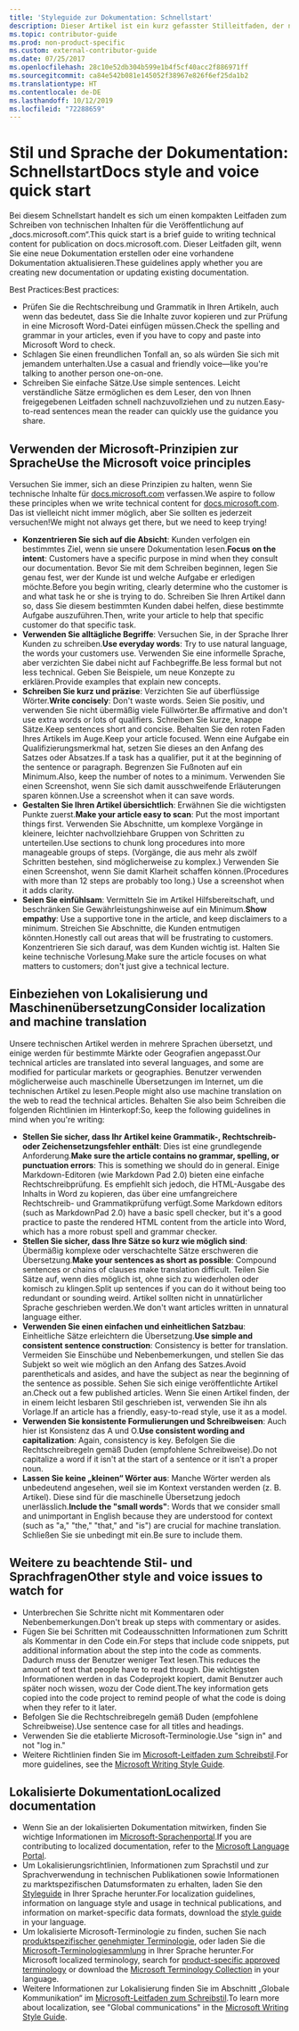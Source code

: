 ```yaml
---
title: 'Styleguide zur Dokumentation: Schnellstart'
description: Dieser Artikel ist ein kurz gefasster Stilleitfaden, der nur die wichtigsten Themen für den Einstieg in die Mitwirkung an docs.microsoft.com enthält.
ms.topic: contributor-guide
ms.prod: non-product-specific
ms.custom: external-contributor-guide
ms.date: 07/25/2017
ms.openlocfilehash: 28c10e52db304b599e1b4f5cf40acc2f886971ff
ms.sourcegitcommit: ca84e542b081e145052f38967e826f6ef25da1b2
ms.translationtype: HT
ms.contentlocale: de-DE
ms.lasthandoff: 10/12/2019
ms.locfileid: "72288659"
---
```

# <a name="docs-style-and-voice-quick-start"></a><span data-ttu-id="22c45-103">Stil und Sprache der Dokumentation: Schnellstart</span><span class="sxs-lookup"><span data-stu-id="22c45-103">Docs style and voice quick start</span></span>

<span data-ttu-id="22c45-104">Bei diesem Schnellstart handelt es sich um einen kompakten Leitfaden zum Schreiben von technischen Inhalten für die Veröffentlichung auf „docs.microsoft.com“.</span><span class="sxs-lookup"><span data-stu-id="22c45-104">This quick start is a brief guide to writing technical content for publication on docs.microsoft.com.</span></span> <span data-ttu-id="22c45-105">Dieser Leitfaden gilt, wenn Sie eine neue Dokumentation erstellen oder eine vorhandene Dokumentation aktualisieren.</span><span class="sxs-lookup"><span data-stu-id="22c45-105">These guidelines apply whether you are creating new documentation or updating existing documentation.</span></span>

<span data-ttu-id="22c45-106">Best Practices:</span><span class="sxs-lookup"><span data-stu-id="22c45-106">Best practices:</span></span>

- <span data-ttu-id="22c45-107">Prüfen Sie die Rechtschreibung und Grammatik in Ihren Artikeln, auch wenn das bedeutet, dass Sie die Inhalte zuvor kopieren und zur Prüfung in eine Microsoft Word-Datei einfügen müssen.</span><span class="sxs-lookup"><span data-stu-id="22c45-107">Check the spelling and grammar in your articles, even if you have to copy and paste into Microsoft Word to check.</span></span>
- <span data-ttu-id="22c45-108">Schlagen Sie einen freundlichen Tonfall an, so als würden Sie sich mit jemandem unterhalten.</span><span class="sxs-lookup"><span data-stu-id="22c45-108">Use a casual and friendly voice—like you're talking to another person one-on-one.</span></span>
- <span data-ttu-id="22c45-109">Schreiben Sie einfache Sätze.</span><span class="sxs-lookup"><span data-stu-id="22c45-109">Use simple sentences.</span></span> <span data-ttu-id="22c45-110">Leicht verständliche Sätze ermöglichen es dem Leser, den von Ihnen freigegebenen Leitfaden schnell nachzuvollziehen und zu nutzen.</span><span class="sxs-lookup"><span data-stu-id="22c45-110">Easy-to-read sentences mean the reader can quickly use the guidance you share.</span></span>

## <a name="use-the-microsoft-voice-principles"></a><span data-ttu-id="22c45-111">Verwenden der Microsoft-Prinzipien zur Sprache</span><span class="sxs-lookup"><span data-stu-id="22c45-111">Use the Microsoft voice principles</span></span>

<span data-ttu-id="22c45-112">Versuchen Sie immer, sich an diese Prinzipien zu halten, wenn Sie technische Inhalte für [docs.microsoft.com](https://docs.microsoft.com) verfassen.</span><span class="sxs-lookup"><span data-stu-id="22c45-112">We aspire to follow these principles when we write technical content for [docs.microsoft.com](https://docs.microsoft.com).</span></span> <span data-ttu-id="22c45-113">Das ist vielleicht nicht immer möglich, aber Sie sollten es jederzeit versuchen!</span><span class="sxs-lookup"><span data-stu-id="22c45-113">We might not always get there, but we need to keep trying!</span></span>

- <span data-ttu-id="22c45-114">**Konzentrieren Sie sich auf die Absicht**: Kunden verfolgen ein bestimmtes Ziel, wenn sie unsere Dokumentation lesen.</span><span class="sxs-lookup"><span data-stu-id="22c45-114">**Focus on the intent**: Customers have a specific purpose in mind when they consult our documentation.</span></span> <span data-ttu-id="22c45-115">Bevor Sie mit dem Schreiben beginnen, legen Sie genau fest, wer der Kunde ist und welche Aufgabe er erledigen möchte.</span><span class="sxs-lookup"><span data-stu-id="22c45-115">Before you begin writing, clearly determine who the customer is and what task he or she is trying to do.</span></span> <span data-ttu-id="22c45-116">Schreiben Sie Ihren Artikel dann so, dass Sie diesem bestimmten Kunden dabei helfen, diese bestimmte Aufgabe auszuführen.</span><span class="sxs-lookup"><span data-stu-id="22c45-116">Then, write your article to help that specific customer do that specific task.</span></span>
- <span data-ttu-id="22c45-117">**Verwenden Sie alltägliche Begriffe**: Versuchen Sie, in der Sprache Ihrer Kunden zu schreiben.</span><span class="sxs-lookup"><span data-stu-id="22c45-117">**Use everyday words**: Try to use natural language, the words your customers use.</span></span> <span data-ttu-id="22c45-118">Verwenden Sie eine informelle Sprache, aber verzichten Sie dabei nicht auf Fachbegriffe.</span><span class="sxs-lookup"><span data-stu-id="22c45-118">Be less formal but not less technical.</span></span> <span data-ttu-id="22c45-119">Geben Sie Beispiele, um neue Konzepte zu erklären.</span><span class="sxs-lookup"><span data-stu-id="22c45-119">Provide examples that explain new concepts.</span></span>
- <span data-ttu-id="22c45-120">**Schreiben Sie kurz und präzise**: Verzichten Sie auf überflüssige Wörter.</span><span class="sxs-lookup"><span data-stu-id="22c45-120">**Write concisely**: Don't waste words.</span></span> <span data-ttu-id="22c45-121">Seien Sie positiv, und verwenden Sie nicht übermäßig viele Füllwörter.</span><span class="sxs-lookup"><span data-stu-id="22c45-121">Be affirmative and don't use extra words or lots of qualifiers.</span></span> <span data-ttu-id="22c45-122">Schreiben Sie kurze, knappe Sätze.</span><span class="sxs-lookup"><span data-stu-id="22c45-122">Keep sentences short and concise.</span></span> <span data-ttu-id="22c45-123">Behalten Sie den roten Faden Ihres Artikels im Auge.</span><span class="sxs-lookup"><span data-stu-id="22c45-123">Keep your article focused.</span></span> <span data-ttu-id="22c45-124">Wenn eine Aufgabe ein Qualifizierungsmerkmal hat, setzen Sie dieses an den Anfang des Satzes oder Absatzes.</span><span class="sxs-lookup"><span data-stu-id="22c45-124">If a task has a qualifier, put it at the beginning of the sentence or paragraph.</span></span> <span data-ttu-id="22c45-125">Begrenzen Sie Fußnoten auf ein Minimum.</span><span class="sxs-lookup"><span data-stu-id="22c45-125">Also, keep the number of notes to a minimum.</span></span> <span data-ttu-id="22c45-126">Verwenden Sie einen Screenshot, wenn Sie sich damit ausschweifende Erläuterungen sparen können.</span><span class="sxs-lookup"><span data-stu-id="22c45-126">Use a screenshot when it can save words.</span></span>
- <span data-ttu-id="22c45-127">**Gestalten Sie Ihren Artikel übersichtlich**: Erwähnen Sie die wichtigsten Punkte zuerst.</span><span class="sxs-lookup"><span data-stu-id="22c45-127">**Make your article easy to scan**: Put the most important things first.</span></span> <span data-ttu-id="22c45-128">Verwenden Sie Abschnitte, um komplexe Vorgänge in kleinere, leichter nachvollziehbare Gruppen von Schritten zu unterteilen.</span><span class="sxs-lookup"><span data-stu-id="22c45-128">Use sections to chunk long procedures into more manageable groups of steps.</span></span> <span data-ttu-id="22c45-129">(Vorgänge, die aus mehr als zwölf Schritten bestehen, sind möglicherweise zu komplex.) Verwenden Sie einen Screenshot, wenn Sie damit Klarheit schaffen können.</span><span class="sxs-lookup"><span data-stu-id="22c45-129">(Procedures with more than 12 steps are probably too long.) Use a screenshot when it adds clarity.</span></span>
- <span data-ttu-id="22c45-130">**Seien Sie einfühlsam**: Vermitteln Sie im Artikel Hilfsbereitschaft, und beschränken Sie Gewährleistungshinweise auf ein Minimum.</span><span class="sxs-lookup"><span data-stu-id="22c45-130">**Show empathy**: Use a supportive tone in the article, and keep disclaimers to a minimum.</span></span> <span data-ttu-id="22c45-131">Streichen Sie Abschnitte, die Kunden entmutigen könnten.</span><span class="sxs-lookup"><span data-stu-id="22c45-131">Honestly call out areas that will be frustrating to customers.</span></span> <span data-ttu-id="22c45-132">Konzentrieren Sie sich darauf, was dem Kunden wichtig ist. Halten Sie keine technische Vorlesung.</span><span class="sxs-lookup"><span data-stu-id="22c45-132">Make sure the article focuses on what matters to customers; don't just give a technical lecture.</span></span>

## <a name="consider-localization-and-machine-translation"></a><span data-ttu-id="22c45-133">Einbeziehen von Lokalisierung und Maschinenübersetzung</span><span class="sxs-lookup"><span data-stu-id="22c45-133">Consider localization and machine translation</span></span>

<span data-ttu-id="22c45-134">Unsere technischen Artikel werden in mehrere Sprachen übersetzt, und einige werden für bestimmte Märkte oder Geografien angepasst.</span><span class="sxs-lookup"><span data-stu-id="22c45-134">Our technical articles are translated into several languages, and some are modified for particular markets or geographies.</span></span> <span data-ttu-id="22c45-135">Benutzer verwenden möglicherweise auch maschinelle Übersetzungen im Internet, um die technischen Artikel zu lesen.</span><span class="sxs-lookup"><span data-stu-id="22c45-135">People might also use machine translation on the web to read the technical articles.</span></span> <span data-ttu-id="22c45-136">Behalten Sie also beim Schreiben die folgenden Richtlinien im Hinterkopf:</span><span class="sxs-lookup"><span data-stu-id="22c45-136">So, keep the following guidelines in mind when you're writing:</span></span>

- <span data-ttu-id="22c45-137">**Stellen Sie sicher, dass Ihr Artikel keine Grammatik-, Rechtschreib- oder Zeichensetzungsfehler enthält**: Dies ist eine grundlegende Anforderung.</span><span class="sxs-lookup"><span data-stu-id="22c45-137">**Make sure the article contains no grammar, spelling, or punctuation errors**: This is something we should do in general.</span></span> <span data-ttu-id="22c45-138">Einige Markdown-Editoren (wie Markdown Pad 2.0) bieten eine einfache Rechtschreibprüfung. Es empfiehlt sich jedoch, die HTML-Ausgabe des Inhalts in Word zu kopieren, das über eine umfangreichere Rechtschreib- und Grammatikprüfung verfügt.</span><span class="sxs-lookup"><span data-stu-id="22c45-138">Some Markdown editors (such as MarkdownPad 2.0) have a basic spell checker, but it's a good practice to paste the rendered HTML content from the article into Word, which has a more robust spell and grammar checker.</span></span>
- <span data-ttu-id="22c45-139">**Stellen Sie sicher, dass Ihre Sätze so kurz wie möglich sind**: Übermäßig komplexe oder verschachtelte Sätze erschweren die Übersetzung.</span><span class="sxs-lookup"><span data-stu-id="22c45-139">**Make your sentences as short as possible**: Compound sentences or chains of clauses make translation difficult.</span></span> <span data-ttu-id="22c45-140">Teilen Sie Sätze auf, wenn dies möglich ist, ohne sich zu wiederholen oder komisch zu klingen.</span><span class="sxs-lookup"><span data-stu-id="22c45-140">Split up sentences if you can do it without being too redundant or sounding weird.</span></span> <span data-ttu-id="22c45-141">Artikel sollten nicht in unnatürlicher Sprache geschrieben werden.</span><span class="sxs-lookup"><span data-stu-id="22c45-141">We don't want articles written in unnatural language either.</span></span>
- <span data-ttu-id="22c45-142">**Verwenden Sie einen einfachen und einheitlichen Satzbau**: Einheitliche Sätze erleichtern die Übersetzung.</span><span class="sxs-lookup"><span data-stu-id="22c45-142">**Use simple and consistent sentence construction**: Consistency is better for translation.</span></span> <span data-ttu-id="22c45-143">Vermeiden Sie Einschübe und Nebenbemerkungen, und stellen Sie das Subjekt so weit wie möglich an den Anfang des Satzes.</span><span class="sxs-lookup"><span data-stu-id="22c45-143">Avoid parentheticals and asides, and have the subject as near the beginning of the sentence as possible.</span></span> <span data-ttu-id="22c45-144">Sehen Sie sich einige veröffentlichte Artikel an.</span><span class="sxs-lookup"><span data-stu-id="22c45-144">Check out a few published articles.</span></span> <span data-ttu-id="22c45-145">Wenn Sie einen Artikel finden, der in einem leicht lesbaren Stil geschrieben ist, verwenden Sie ihn als Vorlage.</span><span class="sxs-lookup"><span data-stu-id="22c45-145">If an article has a friendly, easy-to-read style, use it as a model.</span></span>
- <span data-ttu-id="22c45-146">**Verwenden Sie konsistente Formulierungen und Schreibweisen**: Auch hier ist Konsistenz das A und O.</span><span class="sxs-lookup"><span data-stu-id="22c45-146">**Use consistent wording and capitalization**: Again, consistency is key.</span></span> <span data-ttu-id="22c45-147">Befolgen Sie die Rechtschreibregeln gemäß Duden (empfohlene Schreibweise).</span><span class="sxs-lookup"><span data-stu-id="22c45-147">Do not capitalize a word if it isn't at the start of a sentence or it isn't a proper noun.</span></span>
- <span data-ttu-id="22c45-148">**Lassen Sie keine „kleinen“ Wörter aus**: Manche Wörter werden als unbedeutend angesehen, weil sie im Kontext verstanden werden (z. B. Artikel). Diese sind für die maschinelle Übersetzung jedoch unerlässlich.</span><span class="sxs-lookup"><span data-stu-id="22c45-148">**Include the "small words"**: Words that we consider small and unimportant in English because they are understood for context (such as "a," "the," "that," and "is") are crucial for machine translation.</span></span> <span data-ttu-id="22c45-149">Schließen Sie sie unbedingt mit ein.</span><span class="sxs-lookup"><span data-stu-id="22c45-149">Be sure to include them.</span></span>

## <a name="other-style-and-voice-issues-to-watch-for"></a><span data-ttu-id="22c45-150">Weitere zu beachtende Stil- und Sprachfragen</span><span class="sxs-lookup"><span data-stu-id="22c45-150">Other style and voice issues to watch for</span></span>

- <span data-ttu-id="22c45-151">Unterbrechen Sie Schritte nicht mit Kommentaren oder Nebenbemerkungen.</span><span class="sxs-lookup"><span data-stu-id="22c45-151">Don't break up steps with commentary or asides.</span></span>
- <span data-ttu-id="22c45-152">Fügen Sie bei Schritten mit Codeausschnitten Informationen zum Schritt als Kommentar in den Code ein.</span><span class="sxs-lookup"><span data-stu-id="22c45-152">For steps that include code snippets, put additional information about the step into the code as comments.</span></span> <span data-ttu-id="22c45-153">Dadurch muss der Benutzer weniger Text lesen.</span><span class="sxs-lookup"><span data-stu-id="22c45-153">This reduces the amount of text that people have to read through.</span></span> <span data-ttu-id="22c45-154">Die wichtigsten Informationen werden in das Codeprojekt kopiert, damit Benutzer auch später noch wissen, wozu der Code dient.</span><span class="sxs-lookup"><span data-stu-id="22c45-154">The key information gets copied into the code project to remind people of what the code is doing when they refer to it later.</span></span>
- <span data-ttu-id="22c45-155">Befolgen Sie die Rechtschreibregeln gemäß Duden (empfohlene Schreibweise).</span><span class="sxs-lookup"><span data-stu-id="22c45-155">Use sentence case for all titles and headings.</span></span>
- <span data-ttu-id="22c45-156">Verwenden Sie die etablierte Microsoft-Terminologie.</span><span class="sxs-lookup"><span data-stu-id="22c45-156">Use "sign in" and not "log in."</span></span>
- <span data-ttu-id="22c45-157">Weitere Richtlinien finden Sie im [Microsoft-Leitfaden zum Schreibstil](https://docs.microsoft.com/style-guide/welcome).</span><span class="sxs-lookup"><span data-stu-id="22c45-157">For more guidelines, see the [Microsoft Writing Style Guide](https://docs.microsoft.com/style-guide/welcome).</span></span>

## <a name="localized-documentation"></a><span data-ttu-id="22c45-158">Lokalisierte Dokumentation</span><span class="sxs-lookup"><span data-stu-id="22c45-158">Localized documentation</span></span>

- <span data-ttu-id="22c45-159">Wenn Sie an der lokalisierten Dokumentation mitwirken, finden Sie wichtige Informationen im [Microsoft-Sprachenportal](https://www.microsoft.com/Language/Default.aspx).</span><span class="sxs-lookup"><span data-stu-id="22c45-159">If you are contributing to localized documentation, refer to the [Microsoft Language Portal](https://www.microsoft.com/Language/Default.aspx).</span></span>
- <span data-ttu-id="22c45-160">Um Lokalisierungsrichtlinien, Informationen zum Sprachstil und zur Sprachverwendung in technischen Publikationen sowie Informationen zu marktspezifischen Datumsformaten zu erhalten, laden Sie den [Styleguide](https://www.microsoft.com/Language/StyleGuides) in Ihrer Sprache herunter.</span><span class="sxs-lookup"><span data-stu-id="22c45-160">For localization guidelines, information on language style and usage in technical publications, and information on market-specific data formats, download the [style guide](https://www.microsoft.com/Language/StyleGuides) in your language.</span></span>
- <span data-ttu-id="22c45-161">Um lokalisierte Microsoft-Terminologie zu finden, suchen Sie nach [produktspezifischer genehmigter Terminologie](https://www.microsoft.com/Language/Default.aspx), oder laden Sie die [Microsoft-Terminologiesammlung](https://www.microsoft.com/language/Terminology) in Ihrer Sprache herunter.</span><span class="sxs-lookup"><span data-stu-id="22c45-161">For Microsoft localized terminology, search for [product-specific approved terminology](https://www.microsoft.com/Language/Default.aspx) or download the [Microsoft Terminology Collection](https://www.microsoft.com/language/Terminology) in your language.</span></span>
- <span data-ttu-id="22c45-162">Weitere Informationen zur Lokalisierung finden Sie im Abschnitt „Globale Kommunikation“ im [Microsoft-Leitfaden zum Schreibstil](https://docs.microsoft.com/style-guide/global-communications).</span><span class="sxs-lookup"><span data-stu-id="22c45-162">To learn more about localization, see "Global communications" in the [Microsoft Writing Style Guide](https://docs.microsoft.com/style-guide/global-communications).</span></span>
